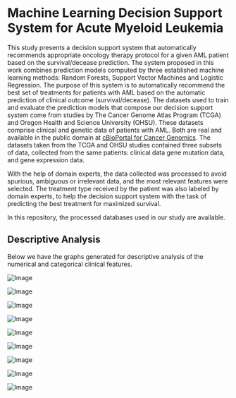 # Machine Learning Decision Support System for Acute Myeloid Leukemia

This study presents a decision support system that automatically recommends appropriate oncology therapy protocol for a given AML patient based on the survival/decease prediction.
The system proposed in this work combines prediction models computed by three established machine learning methods: Random Forests, Support Vector Machines and Logistic Regression. 
The purpose of this system is to automatically recommend the best set of treatments for patients with AML based on the automatic prediction of clinical outcome (survival/decease).
The datasets used to train and evaluate the prediction models that compose our decision support system come from studies by The Cancer Genome Atlas Program (TCGA) and Oregon Health and Science University (OHSU). 
These datasets comprise clinical and genetic data of patients with AML. Both are real and available in the public domain at [cBioPortal for Cancer Genomics](https://www.cbioportal.org/). The datasets taken from the TCGA and OHSU studies contained three subsets of data, collected from the same patients: clinical data gene mutation data, and gene expression data.

With the help of domain experts, the data collected was processed to avoid spurious, ambiguous or irrelevant data, and the most relevant features were selected. The treatment type received by the patient was also labeled by domain experts, to help the decision support system with the task of predicting the best treatment for maximized survival.

In this repository, the processed databases used in our study are available.

## Descriptive Analysis

Below we have the graphs generated for descriptive analysis of the numerical and categorical clinical features.

![Image](/ml4aml_databases/tree/main/figures/diagnosis_age_boxplot.png)

![Image](https://github.com/jdmanzur/ml4aml_databases/tree/main/figures/bone_marrow_boxplot.png)

![Image](https://github.com/jdmanzur/ml4aml_databases/tree/main/figures/mutation_count_boxplot.png)

![Image](https://github.com/jdmanzur/ml4aml_databases/tree/main/figures/pb_blast_boxplot.png)

![Image](https://github.com/jdmanzur/ml4aml_databases/tree/main/figures/wbc_boxplot.png)


![Image](https://github.com/jdmanzur/ml4aml_databases/tree/main/figures/eln_risk_plot.png)

![Image](https://github.com/jdmanzur/ml4aml_databases/tree/main/figures/race_plot.png)

![Image](https://github.com/jdmanzur/ml4aml_databases/tree/main/figures/gender_plot.png)

![Image](https://github.com/jdmanzur/ml4aml_databases/tree/main/figures/treatment_intensity_plot.png)
